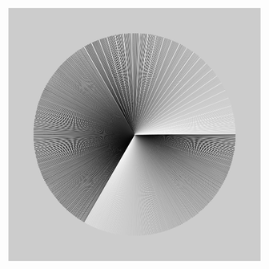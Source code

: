 ![gradation_cicle](https://github.com/shirakurak/math_generative_art/blob/main/work/zz_img/gradation_cicle.png)